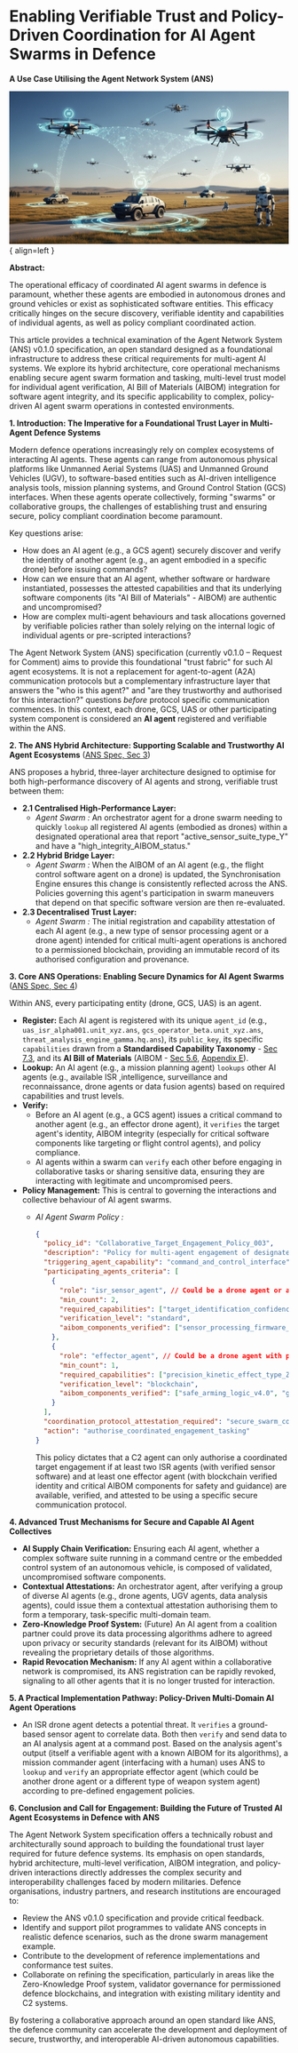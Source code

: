 # Enabling Verifiable Trust and Policy-Driven Coordination for AI Agent Swarms in Defence

**A Use Case Utilising the Agent Network System (ANS)**

![ANS military](../UseCases/images/ANS-military-1.png){ align=left }

**Abstract:**

The operational efficacy of coordinated AI agent swarms in defence is paramount, whether these agents are embodied in autonomous drones and ground vehicles or exist as sophisticated software entities. This efficacy critically hinges on the secure discovery, verifiable identity and capabilities of individual agents, as well as policy compliant coordinated action.

This article provides a technical examination of the Agent Network System (ANS) v0.1.0 specification, an open standard designed as a foundational infrastructure to address these critical requirements for multi-agent AI systems. We explore its hybrid architecture, core operational mechanisms enabling secure agent swarm formation and tasking, multi-level trust model for individual agent verification, AI Bill of Materials (AIBOM) integration for software agent integrity, and its specific applicability to complex, policy-driven AI agent swarm operations in contested environments.

**1. Introduction: The Imperative for a Foundational Trust Layer in Multi-Agent Defence Systems**

Modern defence operations increasingly rely on complex ecosystems of interacting AI agents. These agents can range from autonomous physical platforms like Unmanned Aerial Systems (UAS) and Unmanned Ground Vehicles (UGV), to software-based entities such as AI-driven intelligence analysis tools, mission planning systems, and Ground Control Station (GCS) interfaces. When these agents operate collectively, forming "swarms" or collaborative groups, the challenges of establishing trust and ensuring secure, policy compliant coordination become paramount.

Key questions arise:

* How does an AI agent (e.g., a GCS agent) securely discover and verify the identity of another agent (e.g., an agent embodied in a specific drone) before issuing commands?
* How can we ensure that an AI agent, whether software or hardware instantiated, possesses the attested capabilities and that its underlying software components (its "AI Bill of Materials" - AIBOM) are authentic and uncompromised?
* How are complex multi-agent behaviours and task allocations governed by verifiable policies rather than solely relying on the internal logic of individual agents or pre-scripted interactions?

The Agent Network System (ANS) specification (currently v0.1.0 – Request for Comment) aims to provide this foundational "trust fabric" for such AI agent ecosystems. It is not a replacement for agent-to-agent (A2A) communication protocols but a complementary infrastructure layer that answers the "who is this agent?" and "are they trustworthy and authorised for this interaction?" questions *before* protocol specific communication commences. In this context, each drone, GCS, UAS or other participating system component is considered an **AI agent** registered and verifiable within the ANS.

**2. The ANS Hybrid Architecture: Supporting Scalable and Trustworthy AI Agent Ecosystems** ([ANS Spec, Sec 3](../index.md/#3-system-architecture))

ANS proposes a hybrid, three-layer architecture designed to optimise for both high-performance discovery of AI agents and strong, verifiable trust between them:

* **2.1 Centralised High-Performance Layer:**
  * *Agent Swarm :* An orchestrator agent for a drone swarm needing to quickly `lookup` all registered AI agents (embodied as drones) within a designated operational area that report "active_sensor_suite_type_Y" and have a "high_integrity_AIBOM_status."
* **2.2 Hybrid Bridge Layer:**
  * *Agent Swarm :* When the AIBOM of an AI agent (e.g., the flight control software agent on a drone) is updated, the Synchronisation Engine ensures this change is consistently reflected across the ANS. Policies governing this agent's participation in swarm maneuvers that depend on that specific software version are then re-evaluated.
* **2.3 Decentralised Trust Layer:**
  * *Agent Swarm :* The initial registration and capability attestation of each AI agent (e.g., a new type of sensor processing agent or a drone agent) intended for critical multi-agent operations is anchored to a permissioned blockchain, providing an immutable record of its authorised configuration and provenance.

**3. Core ANS Operations: Enabling Secure Dynamics for AI Agent Swarms** ([ANS Spec, Sec 4](../index.md/#4-core-operations))

Within ANS, every participating entity (drone, GCS, UAS) is an agent.

* **Register:** Each AI agent is registered with its unique `agent_id` (e.g., `uas_isr_alpha001.unit_xyz.ans`, `gcs_operator_beta.unit_xyz.ans`, `threat_analysis_engine_gamma.hq.ans`), its `public_key`, its specific `capabilities` drawn from a **Standardised Capability Taxonomy** - [Sec 7.3](../index.md/#73-standardised-capability-taxonomy), and its **AI Bill of Materials** (AIBOM - [Sec 5.6](../index.md/#56-ai-supply-chain-verification), [Appendix E](../index.md/#appendix-e-aibom-format-specification)).
* **Lookup:** An AI agent (e.g., a mission planning agent) `lookups` other AI agents (e.g., available ISR ,intelligence, surveillance and reconnaissance, drone agents or data fusion agents) based on required capabilities and trust levels.
* **Verify:**
  * Before an AI agent (e.g., a GCS agent) issues a critical command to another agent (e.g., an effector drone agent), it `verifies` the target agent's identity, AIBOM integrity (especially for critical software components like targeting or flight control agents), and policy compliance.
  * AI agents within a swarm can `verify` each other before engaging in collaborative tasks or sharing sensitive data, ensuring they are interacting with legitimate and uncompromised peers.
* **Policy Management:** This is central to governing the interactions and collective behaviour of AI agent swarms.
  * *AI Agent Swarm Policy :*

    ```json
    {
      "policy_id": "Collaborative_Target_Engagement_Policy_003",
      "description": "Policy for multi-agent engagement of designated targets.",
      "triggering_agent_capability": "command_and_control_interface",
      "participating_agents_criteria": [
        {
          "role": "isr_sensor_agent", // Could be a drone agent or a ground sensor agent
          "min_count": 2,
          "required_capabilities": ["target_identification_confidence_high"],
          "verification_level": "standard",
          "aibom_components_verified": ["sensor_processing_firmware_v2.2+"]
        },
        {
          "role": "effector_agent", // Could be a drone agent with payload, or a ground-based effector agent
          "min_count": 1,
          "required_capabilities": ["precision_kinetic_effect_type_Z"],
          "verification_level": "blockchain",
          "aibom_components_verified": ["safe_arming_logic_v4.0", "guidance_software_v3.1_secure"]
        }
      ],
      "coordination_protocol_attestation_required": "secure_swarm_comms_v1",
      "action": "authorise_coordinated_engagement_tasking"
    }
    ```

    This policy dictates that a C2 agent can only authorise a coordinated target engagement if at least two ISR agents (with verified sensor software) and at least one effector agent (with blockchain verified identity and critical AIBOM components for safety and guidance) are available, verified, and attested to be using a specific secure communication protocol.

**4. Advanced Trust Mechanisms for Secure and Capable AI Agent Collectives**

* **AI Supply Chain Verification:** Ensuring each AI agent, whether a complex software suite running in a command centre or the embedded control system of an autonomous vehicle, is composed of validated, uncompromised software components.
* **Contextual Attestations:** An orchestrator agent, after verifying a group of diverse AI agents (e.g., drone agents, UGV agents, data analysis agents), could issue them a contextual attestation authorising them to form a temporary, task-specific multi-domain team.
* **Zero-Knowledge Proof System:** (Future) An AI agent from a coalition partner could prove its data processing algorithms adhere to agreed upon privacy or security standards (relevant for its AIBOM) without revealing the proprietary details of those algorithms.
* **Rapid Revocation Mechanism:** If any AI agent within a collaborative network is compromised, its ANS registration can be rapidly revoked, signaling to all other agents that it is no longer trusted for interaction.

**5. A Practical Implementation Pathway: Policy-Driven Multi-Domain AI Agent Operations**

* An ISR drone agent detects a potential threat. It `verifies` a ground-based sensor agent to correlate data. Both then `verify` and send data to an AI analysis agent at a command post. Based on the analysis agent's output (itself a verifiable agent with a known AIBOM for its algorithms), a mission commander agent (interfacing with a human) uses ANS to `lookup` and `verify` an appropriate effector agent (which could be another drone agent or a different type of weapon system agent) according to pre-defined engagement policies.

**6. Conclusion and Call for Engagement: Building the Future of Trusted AI Agent Ecosystems in Defence with ANS**

The Agent Network System specification offers a technically robust and architecturally sound approach to building the foundational trust layer required for future defence systems. Its emphasis on open standards, hybrid architecture, multi-level verification, AIBOM integration, and policy-driven interactions directly addresses the complex security and interoperability challenges faced by modern militaries.
Defence organisations, industry partners, and research institutions are encouraged to:

* Review the ANS v0.1.0 specification and provide critical feedback.
* Identify and support pilot programmes to validate ANS concepts in realistic defence scenarios, such as the drone swarm management example.
* Contribute to the development of reference implementations and conformance test suites.
* Collaborate on refining the specification, particularly in areas like the Zero-Knowledge Proof system, validator governance for permissioned defence blockchains, and integration with existing military identity and C2 systems.

By fostering a collaborative approach around an open standard like ANS, the defence community can accelerate the development and deployment of secure, trustworthy, and interoperable AI-driven autonomous capabilities.